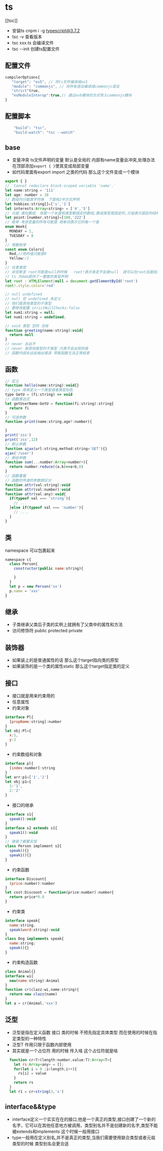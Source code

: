 # ts
[[toc]]
- 安装ts cnpm i -g typescript@3.7.2
- tsc -v 查看版本
- tsc xxx.ts 会编译文件
- tsc --init 创建ts配置文件
## 配置文件
```js
compilerOptions{
   "target": "es5", // 将ts文件编译成es5
   "module": "commonjs", // 将所有语法编译成commonjs语法
   "strict"true,
   "esModuleInterop":true,// 通过es6模块的方式导入commonjs模块
}
```
## 配置脚本
```js
    "build": "tsc",
    "build:watch": "tsc --watch"
```

## base
- 变量冲突 ts文件声明的变量 默认是全局的  内部有name变量会冲突,处理办法在顶部添加`export { }`使其变成局部变量
- 如代码里面有export import 之类的代码 那么这个文件变成一个模块
```js
export { }
// `Cannot redeclare block-scoped variable 'name'.` 
let name:string = '111'
let age: number = 10
// 数组内只能放字符串  下面有2中方式声明
let hobbies:string[]=['s','1']
let interests:Array<string> = ['4','5']
// 元祖 类似数组  他是一个长度和类型都固定的数组,数组类型是固定的,元祖表示固定的结构,数组表示 一个列表
let point:[number,string]=[100,'222']
// 枚举 考虑变量的所有可能值 用单词表示它的每一个值
enum Week{
  MONDAY = 1,
  TUESDAY = 8
}
// 常数枚举
const enum Colors{
  Red,//他的值只能是0
  Yellow//1
}
// 任意类型
// 非空断言 root可能是null的时候   root!表示肯定不会是null  就可以在root后面加东西了
// ts 为dom提供了一整套的类型声明   
let root : HTMLElement|null = document.getElementById('root')
root!.style.color='red'

// null undefined
// null 空 undefined 未定义
// 他们是其他类型的子类型
// 要修改配置 strictNullChecks:false
let num1:string = null;
let num1:string = undefined;

// void 类型 空的 没有
function greeting(name:string):void{
  return null
}
// never 永远不
// never 是其他类型的子类型 代表不会出现的值
// 函数内部永远会抛出错误 导致函数无法正常结束
```
## 函数
```js
// 定义
function hello(name:string):void{}
// type 用来定义一个类型或者类型别名
type GetU = (fi:string) => void
// 函数表达式
let getUserName:GetU = function(fi:string):string{
  return fi
}
// 可选参数 
function print(name:string,age?:number){

}
print('zss')
print('zss',12)
// 默认参数
function ajax(url:string,method:string='GET'){}
ajax('/user')
// 剩余参数
function sum(...number:Array<number>){
  return number.reduce((a,b)=>a+b,0)
}
// 函数重载
// 函数的传递的参数做区分
function attr(val:string):void
function attr(val:number):void
function attr(val:any):void{
  if(typeof val === 'string'){
    // ...
  }else if(typeof val === 'number'){
    // ....
  }
}
```
## 类
namespace 可以包裹起来
```js
namespace c{
  class Person{
    constructor(public name:string){

    }
  }
  let p = new Person('xx')
  p.name = 'xxx'
}
```
## 继承
- 子类继承父类后子类的实例上就拥有了父类中的属性和方法
- 访问修饰符 public protected private
## 装饰器
- 如果装上的是普通属性的话 那么这个target指向类的原型 
- 如果装饰的是一个类的属性static 那么这个target指定类的定义
## 接口
- 接口就是用来约束用的
- 任意属性
- 约束对象 
```js
interface Pl{
  [propName:string]:number
}
let obj:Pl={
  x:1,
  y:2
}
```
- 约束数组和对象
```js
interface pl{
  [index:number]:string
}
let arr:p1=['1','2']
let obj:p1={
  1:'1',
  2:'2'
}
```
- 接口的继承
```js
interface s1{
  speak():void
}
interface s2 extends s1{
  speak1():void
} 
// 继承了都要实现
class Person implement s2{
  speak(){}
  speak1(){}
}
```
- 约束函数
```js
interface Discount{
  (price:number):number
}
let cost:Discount = function(price:number):number{
  return price*0.8
}
```
- 约束类
```js
interface speak{
  name:string,
  speak(word:string):void
}
class Dog implements speak{
  name:string;
  speak(){}
}
```
- 约束构造函数
```js
class Animal{}
interface wi{
  new(name:string):Animal
}
function cr(clazz:wi,name:string){
  return new clazz(name)
}
let a = cr(Animal,'xxx')
```
## 泛型
- 泛型是指在定义函数 接口 类的时候 不预先指定具体类型 而在使用的时候在指定类型的一种特性
- 泛型T 作用只限于函数内部使用 
- 其实就是一个占位符 用的时候 传入啥 这个占位符就是啥
```js
  function cr<T>(length:number,value:T):Array<T>{
    let rs:Array<any> = [];
    for(let i = 0 ;i<length;i++){
      rs[i] = value
    }
    return rs
  }
  let r1 = cr<string(3,'x')
```

## interface&&type
- interface定义一个实实在在的接口,他是一个真正的类型,接口创建了一个新的名字，它可以在其他任意地方被调用，类型别名并不是创建新的名字,类型不能被extends和implements 这个时候一般用接口
- type一般用在定义别名,并不是真正的类型,当我们需要使用联合类型或者元祖类型的时候 类型别名会更合适

